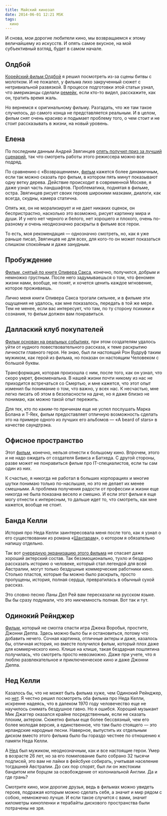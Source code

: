 ```yaml
---
title: Майский кинозал
date: 2014-06-01 12:21 MSK
tags:
  кино
---
```


И снова, мои дорогие любители кино, мы возвращаемся к этому величайшему из искусств. И опять самое вкусное, на мой
субъективный взгляд, будет в самом начале.

<!-- more -->

## Олдбой

[Корейский фильм Олдбой](http://www.kinopoisk.ru/film/75871/) я решил посмотреть из-за сцены битвы с молотком. И не
пожалел, у фильма лихо закрученный сюжет с нетривиальной развязкой. В процессе подготовки этой статьи узнал, что
американцы сделали [ремейк](http://www.kinopoisk.ru/film/431323/), если кто-то видел, расскажите, как он, тратить время
жаль.

Но вернемся к оригинальному фильму. Разгадать, что же там такое случилось, до самого конца не представляется реальным.
И в целом, фильм снят очень красиво и подымает проблему того, о чем стоит и не стоит рассказывать в жизни, на новый
уровень.

## Елена

По последним данным Андрей Звягинцев [опять получил приз за лучший сценарий](http://tvrain.ru/articles/leviafan_zvjagintseva_poluchil_v_kannah_nagradu_za_luchshij_stsenarij-368931/), так что смотреть работы этого режиссера можно все подряд.

По сравнению с «Возвращением», [фильм](http://www.kinopoisk.ru/film/501958/) кажется более динамичным, если так можно
сказать про фильм, в котором пять минут показывают одну ветку дерева. Действие происходит в современной Москве, я даже
узнал часть ландшафтов. Проблематика, поднятая в фильме, остра. Звягинцев рисует своих героев широкими мазками, диалоги,
как всегда, скудны, камера статична.

Опять же, он не морализирует и не дает никаких оценок, он беспристрастно, насколько это возможно, рисует картинку мира и
души. И у него нет черного и белого, нет хорошего и плохого, очень по-разному и очень неоднозначно раскрыты в фильме все
герои.

То есть, моя рекомендация — однозначно смотреть, но, как я уже раньше писал, Звягинцев не для всех, для кого-то он может
показаться слишком спокойным и даже занудным.

## Пробуждение

[Фильм, снятый по книге Оливера Сакса](http://www.kinopoisk.ru/film/2950/), конечно, получился, добрым и немножко
грустным. После него задумываешься о том, что феномен жизни нами, вообще, не понят, и хочется ценить каждое мгновение,
которое проживаешь.

Лично меня книги Оливера Сакса трогали сильнее, и в фильме эти ощущения не удалось, как мне показалось, передать в той
же мере. Тем не менее, если вас интересует, что там, по ту сторону психики и сознания, то фильм должен вам понравиться.

## Даллаский клуб покупателей

[Фильм основан на реальных событиях](http://www.kinopoisk.ru/film/260162/), при этом создателям удалось уйти от нудного
повествовательного рассказа, к теме раскрытию личности главного героя. Не знаю, был ли настоящий Рон Вудруф таким
мужиком, как герой из фильма, но показан он настоящим Человеком с большой буквы.

Трансформация, которая произошла с ним, после того, как он узнал, что скоро умрет, феноменальна. В нашей жизни почти
никому из нас не приходится встречаться со Смертью, и мне кажется, что этот опыт изменил бы понимание о том, что важно,
у всех нас. К несчастью, мне легко писать об этом в безопасности на даче, но я даже близко не понимаю, как можно такой
опыт пережить.

Для тех, кто по каким-то причинам еще не успел послушать Марка Болана и T-Rex, фильм предоставляет отличную возможность
сделать это на примере одного из лучших его альбомов — «A beard of stars» в качестве саундтрэка.

## Офисное пространство

Этот [фильм](http://www.kinopoisk.ru/film/6049/), конечно, нельзя отнести к большому кино. Впрочем, этого и не надо
ожидать от создателя Бивиса и Батхеда. С другой стороны, разве может не понравиться фильм про IT-специалистов, если ты
сам один из них.

К счастью, я никогда не работал в больших корпорациях и многие шутки понимаю только по-наслышке, но это не делает их
менее смешными. А проблема получения радости от профессии и жизни еще никогда не была показана весело и смешно. И если
этот фильм я еще могу отнести к интересным, то дальше идет то, что смотреть, как мне кажется, вообще не стоит.

## Банда Келли

История про Неда Келли заинтересовала меня после того, как я узнал о его существовании из романа
«[Шантарам](http://ru.wikipedia.org/wiki/%D0%A8%D0%B0%D0%BD%D1%82%D0%B0%D1%80%D0%B0%D0%BC_%28%D1%80%D0%BE%D0%BC%D0%B0%D0%BD%29)»,
о котором я обязательно напишу отдельно.

Так вот [очередную экранизацию этого фильма](http://www.kinopoisk.ru/film/5572/) не спасает даже хороший актерский
состав. Так безэмоционально, тухло и бездарно рассказать историю о человеке, который стал легендой для всей Австралии,
могут только бездушные коммерческие работники кино. Столько пластов, которые бы можно было раскрыть, просто пропущены,
история, полная сердца, превратилась в обычный сухой рассказ.

Это словно песню Ланы Дел Рей вам пересказали на русском языке. Вы бы сразу подумали, что это никчемность полная. Вот
так и тут.

## Одинокий Рейнджер

[Фильм](http://www.kinopoisk.ru/film/461981/), который не смогла спасти игра Джека Воробья, простите, Джонни Деппа.
Здесь можно было бы и остановиться, потому что добавить нечего. Сочная картинка, отличные актеры и даже, казалось бы,
отличная история, но вместе получился фильм, который плох даже для коммерческого кино. Клише на клише, такая бездарная
пошлятина получилась, что смотреть просто невозможно. Даже при учете, что я люблю развлекательное и приключенческое кино
и даже Джонни Деппа.

## Нед Келли

Казалось бы, что не может быть фильма хуже, чем Одинокий Рейнджер, но [нет](http://www.kinopoisk.ru/film/22933/). Я
честно решил посмотреть оба фильма про Неда Келли, искренне надеясь, что в далеком 1970 году человечество еще не
научилось снимать бездушное гавно. Но я ошибся. Хороший музыкант Мик Джаггер оказался крайне посредственным, если не
сказать плохим, актером. Сюжетно фильм еще более бессвязный, чем его более молодая версия, а единственное, что там было
стоящего — это ирландские народные песни. Наверное, выпустить их отдельным диском вместо этого фильма было бы гораздо
честнее по отношению к памяти Неда Келли.

А [Нед](http://ru.wikipedia.org/wiki/%D0%9D%D0%B5%D0%B4_%D0%9A%D0%B5%D0%BB%D0%BB%D0%B8) был мужиком, неоднозначным, как
и все настоящие герои. Умер в возрасте 26 лет, но за его помилование было собрано 32 тысячи подписей, это вам не лайки в
фейсбуке собирать, учитывая население тогдашней Австралии. До сих пор спорят, был ли он жестоким бандитом или
борцом за освобождение от колониальной Англии. Да и где грань?

Смотрите кино, мои дорогие друзья, ведь в фильмах можно увидеть героев, подражая которым можно сделать себя, а значит и
мир рядом с собою, немножечко лучше. И если такое случится с вами, значит километры кинопленки и терабайты дискового
пространства были потрачены не зря.

